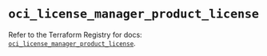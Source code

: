 # `oci_license_manager_product_license`

Refer to the Terraform Registry for docs: [`oci_license_manager_product_license`](https://registry.terraform.io/providers/oracle/oci/7.19.0/docs/resources/license_manager_product_license).
